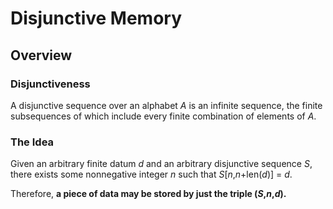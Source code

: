 # Disjunctive Memory

## Overview

### Disjunctiveness

A disjunctive sequence over an alphabet _A_ is an infinite sequence, the finite subsequences of which include every finite combination of elements of _A_.

### The Idea

Given an arbitrary finite datum _d_ and an arbitrary disjunctive sequence _S_, there exists some nonnegative integer _n_ such that _S_[_n_,_n_+len(_d_)] = _d_.

Therefore, __a piece of data may be stored by just the triple (_S_,_n_,_d_).__



